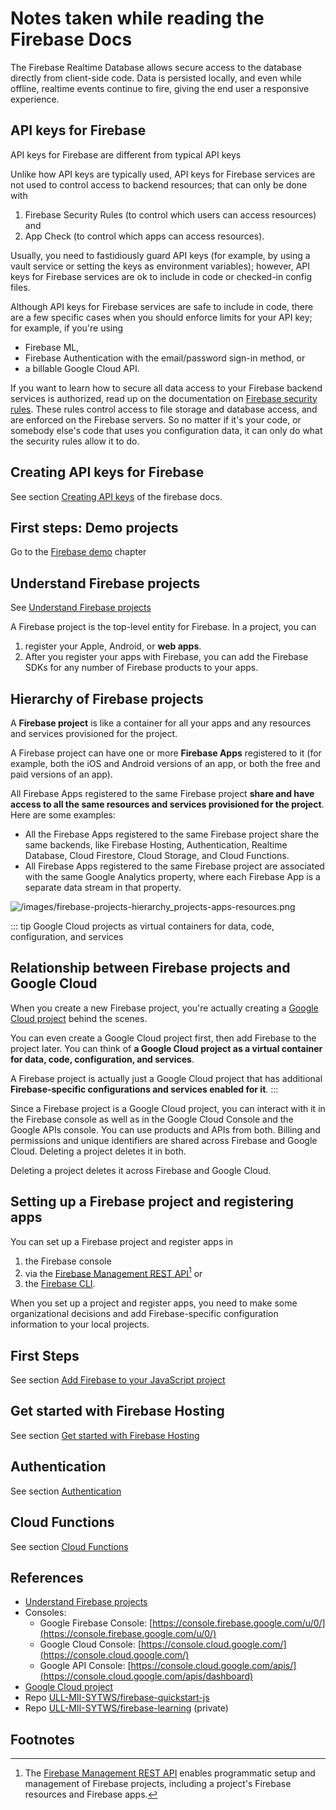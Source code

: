 ---
---
# Notes taken while reading the Firebase Docs

 The Firebase Realtime Database allows secure access to the database directly from client-side code. 
 Data is persisted locally, and even while offline, realtime events continue to fire, giving the end user a responsive experience.

 ## API keys for Firebase

API keys for Firebase are different from typical API keys

Unlike how API keys are typically used, API keys for Firebase services are not used to control access to backend resources; 
that can only be done with 

1. Firebase Security Rules (to control which users can access resources) and 
2. App Check (to control which apps can access resources).

Usually, you need to fastidiously guard API keys (for example, by using a vault service or setting the keys as environment variables); however, API keys for Firebase services are ok to include in code or checked-in config files.

Although API keys for Firebase services are safe to include in code, there are a few specific cases when you should enforce limits for your API key; for example, if you're using 
* Firebase ML, 
* Firebase Authentication with the email/password sign-in method, or 
* a billable Google Cloud API. 
  
If you want to learn how to secure all data access to your Firebase backend services is authorized, read up on the documentation on [Firebase security rules](https://firebase.google.com/docs/rules). These rules control access to file storage and database access, and are enforced on the Firebase servers. So no matter if it's your code, or somebody else's code that uses you configuration data, it can only do what the security rules allow it to do.

## Creating API keys for Firebase

See section [Creating API keys](https://firebase.google.com/docs/projects/api-keys#create-api-keys) of the firebase docs.

## First steps: Demo projects

Go to the [Firebase demo](/firebase/demo) chapter

## Understand Firebase projects

See [Understand Firebase projects](https://firebase.google.com/docs/projects/learn-more?authuser=0&hl=en)

A Firebase project is the top-level entity for Firebase. In a project, you can 
1. register your Apple, Android, or **web apps**. 
2. After you register your apps with Firebase, you can add the Firebase SDKs for any number of Firebase products to your apps.

## Hierarchy of Firebase projects

A **Firebase project** is like a container for all your apps and any resources and services provisioned for the project.
    
A Firebase project can have one or more **Firebase Apps** registered to it (for example, both the iOS and Android versions of an app, or both the free and paid versions of an app).

All Firebase Apps registered to the same Firebase project **share and have access to all the same resources and services provisioned for the project**. Here are some examples:

*   All the Firebase Apps registered to the same Firebase project share the same backends, like Firebase Hosting, Authentication, Realtime Database, Cloud Firestore, Cloud Storage, and Cloud Functions.
*   All Firebase Apps registered to the same Firebase project are associated with the same Google Analytics property, where each Firebase App is a separate data stream in that property.

![/images/firebase-projects-hierarchy_projects-apps-resources.png](/images/firebase-projects-hierarchy_projects-apps-resources.png)

::: tip  Google Cloud projects as virtual containers for data, code, configuration, and services

## Relationship between Firebase projects and Google Cloud

When you create a new Firebase project, you're actually creating a [Google Cloud project](https://cloud.google.com/docs/overview/?authuser=0&utm_source=firebase.google.com&utm_medium=referral#projects) behind the scenes. 

You can even create a Google Cloud project first, then add Firebase to the project later. 
You can think of **a Google Cloud project as a virtual container for data, code, configuration, and services**.

A Firebase project is actually just a Google Cloud project that has additional **Firebase-specific configurations and services enabled for it**.
:::

Since a Firebase project is a Google Cloud project, you can interact with it in the Firebase console as well as in the Google Cloud Console and the Google APIs console.  You can use products and APIs from both.  Billing and permissions and unique identifiers are shared across Firebase and Google Cloud. Deleting a project deletes it in both.

Deleting a project deletes it across Firebase and Google Cloud.

## Setting up a Firebase project and registering apps

You can set up a Firebase project and register apps in 

1. the Firebase console 
2. via the [Firebase Management REST API](https://firebase.google.com/docs/projects/api/reference/rest)[^rest-api] or 
3. the [Firebase CLI](https://firebase.google.com/docs/reference/node). 
 
When you set up a project and register apps, you need to make some organizational decisions and add Firebase-specific configuration information to your local projects.

## First Steps

See section [Add Firebase to your JavaScript project](firebase/first-steps)

## Get started with Firebase Hosting

See  section [Get started with Firebase Hosting](firebase/hosting)

## Authentication

See section [Authentication](firebase/authentication)

## Cloud Functions

See section [Cloud Functions](firebase/cloud-functions)

## References

* [Understand Firebase projects](https://firebase.google.com/docs/projects/learn-more?authuser=0&hl=en)
* Consoles:
  * Google Firebase Console: [https://console.firebase.google.com/u/0/](https://console.firebase.google.com/u/0/)
  * Google Cloud Console: [https://console.cloud.google.com/](https://console.cloud.google.com/)
  * Google API Console: [https://console.cloud.google.com/apis/](https://console.cloud.google.com/apis/dashboard)
* [Google Cloud project](https://cloud.google.com/docs/overview/?authuser=0&utm_source=firebase.google.com&utm_medium=referral#projects)
* Repo [ULL-MII-SYTWS/firebase-quickstart-js](https://github.com/ULL-MII-SYTWS/firebase-quickstart-js)
* Repo [ULL-MII-SYTWS/firebase-learning](https://github.com/ULL-MII-SYTWS/firebase-learning) (private)


## Footnotes

[^rest-api]: The [Firebase Management REST API](https://firebase.google.com/docs/projects/api/reference/rest) enables programmatic setup and management of Firebase projects, including a project's Firebase resources and Firebase apps.

